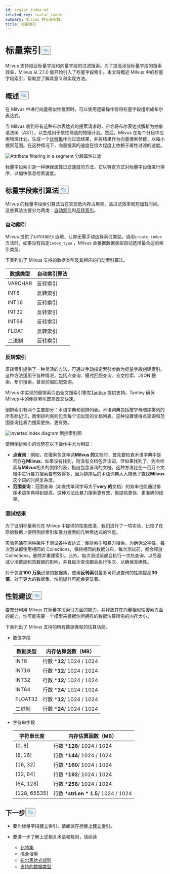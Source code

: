 ```yaml
---
id: scalar_index.md
related_key: scalar_index
summary: Milvus 的标量指数。
title: 标量索引
---
```

<h1 id="Scalar-Index" class="common-anchor-header">标量索引<button data-href="#Scalar-Index" class="anchor-icon" translate="no">
      <svg translate="no"
        aria-hidden="true"
        focusable="false"
        height="20"
        version="1.1"
        viewBox="0 0 16 16"
        width="16"
      >
        <path
          fill="#0092E4"
          fill-rule="evenodd"
          d="M4 9h1v1H4c-1.5 0-3-1.69-3-3.5S2.55 3 4 3h4c1.45 0 3 1.69 3 3.5 0 1.41-.91 2.72-2 3.25V8.59c.58-.45 1-1.27 1-2.09C10 5.22 8.98 4 8 4H4c-.98 0-2 1.22-2 2.5S3 9 4 9zm9-3h-1v1h1c1 0 2 1.22 2 2.5S13.98 12 13 12H9c-.98 0-2-1.22-2-2.5 0-.83.42-1.64 1-2.09V6.25c-1.09.53-2 1.84-2 3.25C6 11.31 7.55 13 9 13h4c1.45 0 3-1.69 3-3.5S14.5 6 13 6z"
        ></path>
      </svg>
    </button></h1><p>Milvus 支持结合标量字段和向量字段的过滤搜索。为了提高涉及标量字段的搜索效率，Milvus 从 2.1.0 版开始引入了标量字段索引。本文将概述 Milvus 中的标量字段索引，帮助您了解其意义和实现方法。</p>
<h2 id="Overview" class="common-anchor-header">概述<button data-href="#Overview" class="anchor-icon" translate="no">
      <svg translate="no"
        aria-hidden="true"
        focusable="false"
        height="20"
        version="1.1"
        viewBox="0 0 16 16"
        width="16"
      >
        <path
          fill="#0092E4"
          fill-rule="evenodd"
          d="M4 9h1v1H4c-1.5 0-3-1.69-3-3.5S2.55 3 4 3h4c1.45 0 3 1.69 3 3.5 0 1.41-.91 2.72-2 3.25V8.59c.58-.45 1-1.27 1-2.09C10 5.22 8.98 4 8 4H4c-.98 0-2 1.22-2 2.5S3 9 4 9zm9-3h-1v1h1c1 0 2 1.22 2 2.5S13.98 12 13 12H9c-.98 0-2-1.22-2-2.5 0-.83.42-1.64 1-2.09V6.25c-1.09.53-2 1.84-2 3.25C6 11.31 7.55 13 9 13h4c1.45 0 3-1.69 3-3.5S14.5 6 13 6z"
        ></path>
      </svg>
    </button></h2><p>在 Milvus 中进行向量相似性搜索时，可以使用逻辑操作符将标量字段组织成布尔表达式。</p>
<p>当 Milvus 收到带有这种布尔表达式的搜索请求时，它会将布尔表达式解析为抽象语法树（AST），以生成用于属性筛选的物理计划。然后，Milvus 在每个分段中应用物理计划，生成一个<a href="/docs/zh/v2.5.x/bitset.md">比特集</a>作为过滤结果，并将结果作为向量搜索参数，以缩小搜索范围。在这种情况下，向量搜索的速度在很大程度上依赖于属性过滤的速度。</p>
<p>
  
   <span class="img-wrapper"> <img translate="no" src="/docs/v2.5.x/assets/scalar_index.png" alt="Attribute filtering in a segment" class="doc-image" id="attribute-filtering-in-a-segment" />
   </span> <span class="img-wrapper"> <span>分段属性过滤</span> </span></p>
<p>标量字段索引是一种确保属性过滤速度的方法，它以特定方式对标量字段值进行排序，以加快信息检索速度。</p>
<h2 id="Scalar-field-indexing-algorithms" class="common-anchor-header">标量字段索引算法<button data-href="#Scalar-field-indexing-algorithms" class="anchor-icon" translate="no">
      <svg translate="no"
        aria-hidden="true"
        focusable="false"
        height="20"
        version="1.1"
        viewBox="0 0 16 16"
        width="16"
      >
        <path
          fill="#0092E4"
          fill-rule="evenodd"
          d="M4 9h1v1H4c-1.5 0-3-1.69-3-3.5S2.55 3 4 3h4c1.45 0 3 1.69 3 3.5 0 1.41-.91 2.72-2 3.25V8.59c.58-.45 1-1.27 1-2.09C10 5.22 8.98 4 8 4H4c-.98 0-2 1.22-2 2.5S3 9 4 9zm9-3h-1v1h1c1 0 2 1.22 2 2.5S13.98 12 13 12H9c-.98 0-2-1.22-2-2.5 0-.83.42-1.64 1-2.09V6.25c-1.09.53-2 1.84-2 3.25C6 11.31 7.55 13 9 13h4c1.45 0 3-1.69 3-3.5S14.5 6 13 6z"
        ></path>
      </svg>
    </button></h2><p>Milvus 的标量字段索引算法旨在实现低内存占用率、高过滤效率和短加载时间。这些算法主要分为两类：<a href="#auto-indexing">自动索引</a>和<a href="#inverted-indexing">反转索引</a>。</p>
<h3 id="Auto-indexing" class="common-anchor-header">自动索引</h3><p>Milvus 提供了<code translate="no">AUTOINDEX</code> 选项，让你无需手动选择索引类型。调用<code translate="no">create_index</code> 方法时，如果没有指定<code translate="no">index_type</code> ，Milvus 会根据数据类型自动选择最合适的索引类型。</p>
<p>下表列出了 Milvus 支持的数据类型及其相应的自动索引算法。</p>
<table>
<thead>
<tr><th>数据类型</th><th>自动索引算法</th></tr>
</thead>
<tbody>
<tr><td>VARCHAR</td><td>反转索引</td></tr>
<tr><td>INT8</td><td>反转索引</td></tr>
<tr><td>INT16</td><td>反转索引</td></tr>
<tr><td>INT32</td><td>反转索引</td></tr>
<tr><td>INT64</td><td>反转索引</td></tr>
<tr><td>FLOAT</td><td>反转索引</td></tr>
<tr><td>二进制</td><td>反转索引</td></tr>
</tbody>
</table>
<h3 id="Inverted-indexing" class="common-anchor-header">反转索引</h3><p>反转索引提供了一种灵活的方法，可通过手动指定索引参数为标量字段创建索引。这种方法适用于各种情况，包括点查询、模式匹配查询、全文检索、JSON 搜索、布尔搜索，甚至前缀匹配查询。</p>
<p>Milvus 中实现的倒排索引由全文搜索引擎库<a href="https://github.com/quickwit-oss/tantivy">Tantivy</a> 提供支持。Tantivy 确保 Milvus 中的倒排索引既高效又快速。</p>
<p>倒排索引有两个主要部分：术语字典和倒排列表。术语词典包括按字母顺序排列的所有标记词，而倒排列表则包含每个词出现的文档列表。这种设置使得点查询和范围查询比暴力搜索更快、更有效。</p>
<p>
  
   <span class="img-wrapper"> <img translate="no" src="/docs/v2.5.x/assets/scalar_index_inverted.png" alt="Inverted index diagram" class="doc-image" id="inverted-index-diagram" />
   </span> <span class="img-wrapper"> <span>倒排索引图</span> </span></p>
<p>使用倒排索引的优势在以下操作中尤为明显：</p>
<ul>
<li><strong>点查询</strong>：例如，在搜索包含单词<strong>Milvus 的</strong>文档时，首先要检查术语字典中是否存在<strong>Milvus</strong>。如果没有找到，则没有文档包含该词。但如果找到了，则会检索与<strong>Milvus</strong>相关的倒序列表，指出包含该词的文档。这种方法比在一百万个文档中进行暴力搜索要有效得多，因为排序后的术语词典大大降低了查找<strong>Milvus</strong> 这个词的时间复杂度。</li>
<li><strong>范围查询</strong>：范围查询（如查找单词字母大于<strong>very 的</strong>文档）的效率也能通过排序术语字典得到提高。这种方法比暴力搜索更有效，能提供更快、更准确的结果。</li>
</ul>
<h3 id="Test-results" class="common-anchor-header">测试结果</h3><p>为了证明标量索引在 Milvus 中提供的性能改进，我们进行了一项实验，比较了在原始数据上使用倒排索引和暴力搜索的几种表达式的性能。</p>
<p>实验包括在两种条件下测试各种表达式：倒排索引和暴力搜索。为确保公平性，每次测试都使用相同的 Collections，保持相同的数据分布。每次测试前，都会释放 Collections，删除并重建索引。此外，每次测试前都会执行一次热查询，以尽量减少冷数据和热数据的影响，并且每次查询都会执行多次，以确保准确性。</p>
<p>对于包含<strong>100 万条</strong>记录的数据集，使用<strong>反转索引</strong>最多可将点查询的性能提高<strong>30 倍</strong>。对于更大的数据集，性能提升可能会更显著。</p>
<h2 id="Performance-recommandations" class="common-anchor-header">性能建议<button data-href="#Performance-recommandations" class="anchor-icon" translate="no">
      <svg translate="no"
        aria-hidden="true"
        focusable="false"
        height="20"
        version="1.1"
        viewBox="0 0 16 16"
        width="16"
      >
        <path
          fill="#0092E4"
          fill-rule="evenodd"
          d="M4 9h1v1H4c-1.5 0-3-1.69-3-3.5S2.55 3 4 3h4c1.45 0 3 1.69 3 3.5 0 1.41-.91 2.72-2 3.25V8.59c.58-.45 1-1.27 1-2.09C10 5.22 8.98 4 8 4H4c-.98 0-2 1.22-2 2.5S3 9 4 9zm9-3h-1v1h1c1 0 2 1.22 2 2.5S13.98 12 13 12H9c-.98 0-2-1.22-2-2.5 0-.83.42-1.64 1-2.09V6.25c-1.09.53-2 1.84-2 3.25C6 11.31 7.55 13 9 13h4c1.45 0 3-1.69 3-3.5S14.5 6 13 6z"
        ></path>
      </svg>
    </button></h2><p>要充分利用 Milvus 在标量字段索引方面的能力，并释放其在向量相似性搜索方面的威力，你可能需要一个模型来根据你所拥有的数据估算所需的内存大小。</p>
<p>下表列出了 Milvus 支持的所有数据类型的估算功能。</p>
<ul>
<li><p>数值字段</p>
<table>
<thead>
<tr><th>数据类型</th><th>内存估算函数（MB）</th></tr>
</thead>
<tbody>
<tr><td>INT8</td><td>行数 *<strong>12</strong>/ 1024 / 1024</td></tr>
<tr><td>INT16</td><td>行数 *<strong>12</strong>/ 1024 / 1024</td></tr>
<tr><td>INT32</td><td>行数 *<strong>12</strong>/ 1024 / 1024</td></tr>
<tr><td>INT64</td><td>行数 *<strong>24</strong>/ 1024 / 1024</td></tr>
<tr><td>FLOAT32</td><td>行数 *<strong>12</strong>/ 1024 / 1024</td></tr>
<tr><td>二进制</td><td>行数 *<strong>24</strong>/ 1024 / 1024</td></tr>
</tbody>
</table>
</li>
<li><p>字符串字段</p>
<table>
<thead>
<tr><th>字符串长度</th><th>内存估算函数（MB）</th></tr>
</thead>
<tbody>
<tr><td>(0, 8]</td><td>行数 *<strong>128</strong>/ 1024 / 1024</td></tr>
<tr><td>(8, 16]</td><td>行数 *<strong>144</strong>/ 1024 / 1024</td></tr>
<tr><td>(16, 32]</td><td>行数 *<strong>160</strong>/ 1024 / 1024</td></tr>
<tr><td>(32, 64]</td><td>行数 *<strong>192</strong>/ 1024 / 1024</td></tr>
<tr><td>(64, 128]</td><td>行数 *<strong>256</strong>/ 1024 / 1024</td></tr>
<tr><td>(128, 65535]</td><td>行数 *<strong>strLen * 1.5</strong>/ 1024 / 1024</td></tr>
</tbody>
</table>
</li>
</ul>
<h2 id="Whats-next" class="common-anchor-header">下一步<button data-href="#Whats-next" class="anchor-icon" translate="no">
      <svg translate="no"
        aria-hidden="true"
        focusable="false"
        height="20"
        version="1.1"
        viewBox="0 0 16 16"
        width="16"
      >
        <path
          fill="#0092E4"
          fill-rule="evenodd"
          d="M4 9h1v1H4c-1.5 0-3-1.69-3-3.5S2.55 3 4 3h4c1.45 0 3 1.69 3 3.5 0 1.41-.91 2.72-2 3.25V8.59c.58-.45 1-1.27 1-2.09C10 5.22 8.98 4 8 4H4c-.98 0-2 1.22-2 2.5S3 9 4 9zm9-3h-1v1h1c1 0 2 1.22 2 2.5S13.98 12 13 12H9c-.98 0-2-1.22-2-2.5 0-.83.42-1.64 1-2.09V6.25c-1.09.53-2 1.84-2 3.25C6 11.31 7.55 13 9 13h4c1.45 0 3-1.69 3-3.5S14.5 6 13 6z"
        ></path>
      </svg>
    </button></h2><ul>
<li><p>要为标量字段<a href="/docs/zh/v2.5.x/index-scalar-fields.md">建立</a>索引，请阅读<a href="/docs/zh/v2.5.x/index-scalar-fields.md">在标量上建立索引</a>。</p></li>
<li><p>要进一步了解上述相关术语和规则，请阅读</p>
<ul>
<li><a href="/docs/zh/v2.5.x/bitset.md">比特集</a></li>
<li><a href="/docs/zh/v2.5.x/multi-vector-search.md">混合搜索</a></li>
<li><a href="/docs/zh/v2.5.x/boolean.md">布尔表达式规则</a></li>
<li><a href="/docs/zh/v2.5.x/schema.md#Supported-data-type">支持的数据类型</a></li>
</ul></li>
</ul>
